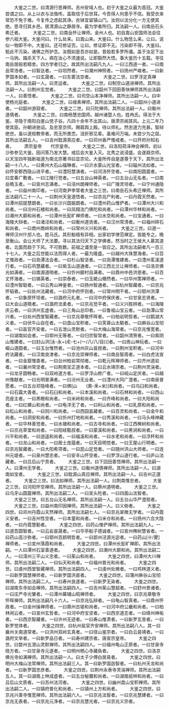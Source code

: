 <!-- { "loadSidebar": true } -->
　　大鉴之二世。曰清源行思禅师。吉州安域人也。初于大鉴之众最为首冠。大鉴尝谓之曰。从上以衣与法偕传。盖取信于后世耳。今吾得人何患乎不信。我受衣来常恐不免于难。今复传之虑起其诤。衣钵宜留镇山门。汝则以法分化一方无使其绝。思寻归其乡邑。居清源山之静居寺。最为学者所归。其法嗣一人。曰南岳石头希迁者。
　　大鉴之二世。曰南岳怀让禅师。金州人也。初自嵩山安国师法会往参六祖大鉴。大鉴问曰。什么处来。曰嵩山来。大鉴曰。什么物恁么来。让曰。说似一物即不中。大鉴曰。还可修证否。让曰。修证即不无。污染即不得。大鉴曰。秖此不污染。诸佛之所护念。汝既如是吾亦如是。昔般若多罗所谶。盖于汝足下出一马驹。蹋杀天下人。病在汝心不须速说。让即豁然大悟。事大鉴历十五载。寻往南岳居般若精舍。四方学者归之。故其所出法嗣凡九人。一曰江西道一者。一曰南岳常浩者。一曰智达者。一曰坦然者。一曰潮州神照者。一曰扬州严峻者。一曰新罗国本如者。一曰玄晟者。一曰东雾法空者。
　　大鉴之二世。曰罗浮定真禅师。其所出法嗣一人。曰灵运者。
　　大鉴之二世。曰制空山道进禅师。其所出法嗣一人。曰荆州玄觉者。
　　大鉴之二世。曰韶州下回田善快禅师其所出法嗣一人。曰善悟者。
　　大鉴之二世。曰司空山本净禅师。其所出法嗣一人。曰中使杨光庭者。
　　大鉴之二世。曰缘素禅师。其所出法嗣二人。一曰韶州小道进者。一曰韶州游寂者。
　　大鉴之二世。曰只陀禅师。其所出法嗣一人。曰衡州道倩者。
　　大鉴之二世。曰南杨慧忠国师。越州诸暨人也。姓冉氏。得法于大鉴。寻隐于南阳白崖山党子谷。凡四十余年不出其山。唐肃宗闻其风。上元二年乃使其臣。孙朝进驰诏。及忠至京师。赐肩舆上殿。待以师礼。然忠道力充甚。智辩绝世。虽以道规教帝者。而无所畏恧。沮折邪见辈。虽难问万端。未尝少为之屈。其所出法嗣五人。一曰吉州耽源真应者。一曰邓州香严惟戒者。一曰开府孙知右者。
　　肃宗皇帝　　代宗皇帝。
　　大鉴之二世。曰洛阳荷泽神会禅师。初以沙弥参见大鉴。因问答乃发大慧。戒后会大鉴入灭。北秀之说浸盛。会遂趋京师。以天宝四年独断祖道为南北宗著书曰显宗论。大鉴所传自是遂尊于天下。其所出法嗣一十八人。一曰黄州大石山福琳者。一曰沂水蒙山光宝者。一曰磁州法如者。一曰怀安郡西隐山进平者。一曰澧阳慧演者。一曰河汤怀空者。一曰南阳圆震者。一曰宜春广敷者。一曰江陵行觉者。一曰五台山神英者。一曰五台山无名者。一曰南岳皓玉者。一曰宣州志满者。一曰涪州朗禅师者。一曰广陵灵坦者。一曰宁州通隐者。一曰益州南印者。一曰河南尹李常者大鉴之三世。曰南岳石头希迁禅师。其所出法嗣凡二十一人。一曰荆州天皇道悟者。一曰京兆尸利者。一曰丹霞天然者。一曰潭州招提慧朗者。一曰长沙兴国振朗者。一曰澧州药山惟俨者。一曰潭州大川和尚者。一曰汾州石楼和尚者。一曰凤翔法门佛陀和尚者。一曰潭州华林和尚者。一曰潮州大巅和尚者。一曰潭州长髭旷禅师者。一曰水空和尚者。一曰宝通者。一曰海陵大辩者。一曰渚泾和尚者。一曰衡州道诜者。一曰汉州常清者。一曰福州碎石和尚者。一曰商州商岭和尚者。一曰常州义兴和尚者。
　　大鉴之三世。曰道一禅师汉州什邡人也。姓马氏。其形魁梧有异相。出家初学律范禅定。皆能专之。晚至衡山。会让大师了大法要。寻以其法归天下之学佛者。然当时之王侯大人慕其道者。北面而趋于下风。不可胜数。前祖之谶至是一皆应之。其所出法嗣者凡一百三十七人。大鉴之后世能以法而得人者。一最为隆盛。一曰越州大珠慧海者。一曰百丈惟政者。一曰泐潭法会者。一曰杉山智坚者。一曰泐潭惟建者。一曰澧州茗溪道行者。一曰石巩慧藏者。一曰紫玉山道通者。一曰江西北兰让禅师者。一曰洛京佛光如满者。一曰南源道明者。一曰忻州郦村自满者。一曰鼎州中邑洪恩者。一曰百丈怀海者。一曰镐英者。一曰崇泰者。一曰玉姥山翛然者。一曰华州策禅师者。一曰澧州智聪者。一曰云秀山神鉴者。一曰扬州智通者。一曰杭州智藏者。一曰京兆怀韬者。一曰处州法藏者。一曰河中府怀则者。一曰常州明干者。一曰鄂州洪潭者。一曰象原怀坦者。一曰潞府元礼者。一曰河中府保庆者。一曰甘泉志贤者。一曰大会山道晤者。一曰潞府法柔者。一曰京兆觉平者。一曰义兴胜辨者。一曰海陵庆云者。一曰洪州玄虚者。一曰三角山总印者。一曰鲁祖山宝云者。一曰泐潭山常兴者。一曰处州西堂智藏者。一曰京兆章敬怀晖者。一曰柏岩明哲者。一曰鹅湖大义者。一曰伏牛山自在者。一曰盘山宝积者。一曰芙蓉山太毓者。一曰麻谷山宝彻者。一曰盐官齐安者。一曰五泄山灵默者。一曰大梅山海常者。一曰京兆惟宽者。一曰湖南如会者。一曰鄂州无等者。一曰归宗智常者。一曰韶州清贺者。一曰紫阴山惟建者。一曰封山洪[泳-永+(虍-七+(一/八/八/目))]者。一曰炼山神玩者。一曰崛山道圆者。一曰玉台惟然者。一曰池州灰山昙觊者。一曰荆州宝积者。一曰河中府法藏者。一曰汉南良津者。一曰京兆崇禅师者。一曰南岳智周者。一曰白虎法宣者。一曰金窟惟直者。一曰台州柏岩常彻者。一曰乾元晖禅师者。一曰齐州道岩者。一曰襄州常坚者。一曰荆南宝正道本者。一曰云水靖宗者。一曰荆州灵湍者。一曰龙牙圆畅者。一曰双岭道方者。一曰罗浮山修广者。一曰岘山定庆者。一曰越州惟献者。一曰光明普满者。一曰汾州无业者。一曰澧州大同广澄者。一曰南泉普愿者。一曰五台邓隐峰者。一曰佛[山　　(奧-釆+米)]和尚者。一曰乌臼和尚者。一曰石霜大善者。一曰石臼和尚者。一曰本溪和尚者。一曰石林和尚者。一曰西山亮座主者。一曰黑眼和尚者。一曰米岭和尚者。一曰齐峰和尚者。一曰大阳和尚者。一曰红螺山和尚者。一曰龟洋无了者。一曰利山和尚者。一曰乳原和尚者。一曰松山和尚者。一曰则川和尚者。一曰西园昙藏者。一曰百灵和尚者。一曰金牛和尚者。一曰洞安和尚者。一曰忻州打地和尚者。一曰秀溪和尚者。一曰马头峰神藏者。一曰华林善觉者。一曰水塘和尚者。一曰古寺和尚者。一曰江西椑树和尚者。一曰京兆草堂和尚者。一曰阳岐甄叔者。一曰蒙溪和尚者。一曰黑涧和尚者。一曰兴平和尚者。一曰逍遥和尚者。一曰福溪和尚者。一曰水老和尚者。一曰浮杯和尚者。一曰龙山和尚者。一曰居士庞蕴者。一曰天目明觉者。一曰王屋山行明者。一曰京兆智藏者。一曰大阳希项者。一曰昆山定觉者。一曰随州洪山大师者。一曰连州元堤者。一曰泉州慧忠者。一曰安丰山怀空者。一曰罗浮山道行者。一曰庐山法藏者。一曰吕后山宁贲者。
　　大鉴之三世。曰下回田善悟禅师。其所出法嗣一人。曰潭州无学者。
　　大鉴之三世。曰衡州道倩禅师。其所出法嗣一人。曰湖南如宝者。
　　大鉴之三世。曰耽源山真应禅师。其所出法嗣一人。曰吉州正邃者。
　　大鉴之三世。曰法如禅师。其所出法嗣一人。曰荆南惟忠者。
　　大鉴之三世。曰河阳怀空禅师。其所出法嗣一人。曰蔡州道明者。
　　大鉴之三世。曰乌牙山圆震禅师。其所出法嗣二人。一曰吴头陀者。一曰四面山法智者。
　　大鉴之三世。曰五台山无名禅师。其所出法嗣一人。曰五台山华严澄观者。
　　大鉴之三世。曰益州南印因禅师。其所出法嗣一人。曰义俯者。
　　大鉴之四世。曰邓州丹霞山天然禅师。其所出法嗣七人。一曰京兆翠微无学者。一曰丹霞义安者。一曰吉州性空者。一曰本童和尚者。一曰米仓和尚者。一曰扬州六合大隐者。一曰丹霞慧勤者。
　　大鉴之四世。曰药山惟俨禅师。其所出法嗣九人。一曰道吾圆智者。一曰云岩昙晟者。一曰华亭船子德诚者。一曰宣州椑树慧省者。一曰药山高沙弥者。一曰鄂州百颜明哲者。一曰郢州泾源光宓者。一曰药山[卄/夒]禅师者。一曰宣州落霞和尚者。
　　大鉴之四世。曰潭州长髭旷禅即。其所出法嗣。一人曰潭州石室善道者。
　　大鉴之四世。曰潮州大巅和尚。其所出法嗣二人。一曰漳州三平山义忠者。一曰茱山和尚者。
　　大鉴之四世。曰潭州大川禅师。其所出法嗣二人。一曰仙天和尚者。一曰福州普光和尚者。
　　大鉴之四世。曰虔州西堂智藏禅师。其所出法嗣四人。一曰虔州处微者。一曰鸡林道义者。一曰新罗国慧禅师者。一曰新罗国洪直者。
　　大鉴之四世。曰蒲州麻谷山宝彻禅师。其所出法嗣二人。一曰寿州良遂者。一曰新罗无染者。
　　大鉴之四世。曰湖南东寺如会禅师。其所出法嗣四人。一曰吉州茱山慧超者。一曰舒州景诸者。一曰庄严寺光肇者。一曰潭州幕辅山昭禅师者。
　　大鉴之四世。曰京兆章敬寺怀晖禅师。其所出法嗣凡十六人。一曰京兆弘辩者。一曰龟山智真者。一曰鼎州怀政者。一曰金州操禅师者。一曰鼎州古堤和尚者。一曰河中府公畿和尚者。一曰柏林闲云者。一曰宣州玄哲者。一曰河中府宝坚者。一曰西京道志者。一曰绛州神祐者。一曰西京智藏者。一曰许州无迹者。一曰寿山惟肃者。一曰新罗玄昱者。一曰新罗觉体者。
　　大鉴之四世。曰杭州盐官齐安禅师。其所出法嗣八人。其一曰襄州关南道常者。一曰洪州双岭玄真者。一曰径山鉴宗者。一曰白云昙靖者。一曰潞府文举者。一曰新罗品日者。一曰寿州建宗者。唐宣宗皇帝。
　　大鉴之四世。曰婺州五泄山灵默禅师。其所出法嗣四人。一曰福州龟山正原者。一曰甘泉寺晓方者。一曰甘泉寺元遂者。一曰明州栖心寺藏奂者。
　　大鉴之四世。曰洛京佛光寺如满禅师。其所出法嗣一人。曰太子少傅白居易者。
　　大鉴之四世。曰明州大梅山法常禅师。其所出法嗣三人。其一曰新罗国迦智者。一曰杭州天龙和尚者。一曰新罗国忠彦者。
　　大鉴之四世。曰荆州永泰寺灵湍禅师。其所出法嗣五人。其一曰湖南上林成虚者。一曰五台秘魔和尚者。一曰湖南祇林和尚者。一曰吕后山文质者。一曰苏州法河者。
　　大鉴之四世。曰幽州盘山宝积禅师。其所出法嗣二人。一曰镇府普化和尚者。一曰镇州上方和尚者。
　　大鉴之四世。曰京兆兴善寺惟宽禅师。其所出法嗣六人。一曰京兆法智者。一曰京兆慧建者。一曰京兆无表者。一曰京兆元净者。一曰京兆慧光者。一曰京兆义宗者。
